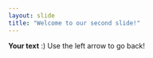 ```yaml
---
layout: slide
title: "Welcome to our second slide!"
---
```

**Your text** :) 
Use the left arrow to go back!

